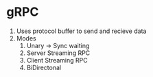 # gRPC

1. Uses protocol buffer to send and recieve data
2. Modes
    1. Unary -> Sync waiting
    2. Server Streaming RPC
    3. Client Streaming RPC
    4. BiDirectonal